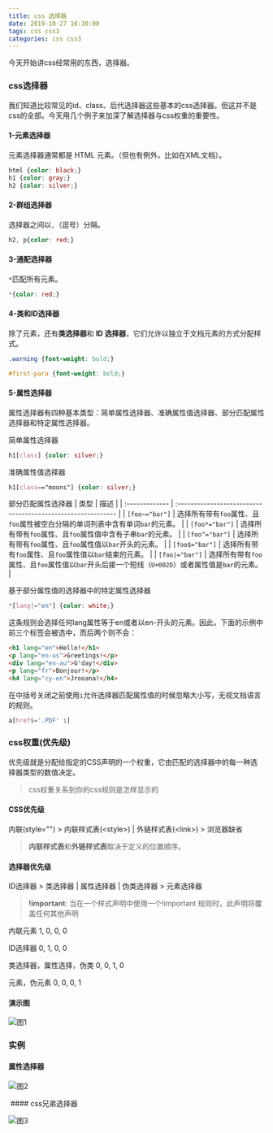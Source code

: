 ```yaml
---
title: css 选择器
date: 2019-10-27 16:30:00
tags: css css3
categories: css css3
---
```


今天开始讲css经常用的东西，选择器。

<!--more-->

### css选择器

我们知道比较常见的id、class、后代选择器这些基本的css选择器。但这并不是css的全部。今天用几个例子来加深了解选择器与css权重的重要性。

#### 1-元素选择器

元素选择器通常都是 HTML 元素。（但也有例外，比如在XML文档）。

```css
html {color: black;}  
h1 {color: gray;}  
h2 {color: silver;}
```

#### 2-群组选择器

选择器之间以`,`（逗号）分隔。

```css
h2, p{color: red;}
```

#### 3-通配选择器

`*`匹配所有元素。

```css
*{color: red;}
```

#### 4-类和ID选择器

除了元素，还有**类选择器**和 **ID 选择器**，它们允许以独立于文档元素的方式分配样式。 

```css
.warning {font-weight: bold;}
```

```css
#first-para {font-weight: bold;}
```

#### 5-属性选择器

属性选择器有四种基本类型：简单属性选择器、准确属性值选择器、部分匹配属性选择器和特定属性选择器。

简单属性选择器

```css
h1[class] {color: silver;}
```
准确属性值选择器
```css
h1[class=="moons"] {color: silver;}
```
部分匹配属性选择器
| 类型           | 描述                                                         |
| :------------- | :----------------------------------------------------------- |
| `[foo~="bar"]` | 选择所有带有`foo`属性、且`foo`属性被空白分隔的单词列表中含有单词`bar`的元素。 |
| `[foo*="bar"]` | 选择所有带有`foo`属性、且`foo`属性值中含有子串`bar`的元素。  |
| `[foo^="bar"]` | 选择所有带有`foo`属性、且`foo`属性值以`bar`开头的元素。      |
| `[foo$="bar"]` | 选择所有带有`foo`属性、且`foo`属性值以`bar`结束的元素。      |
| `[foo|="bar"]` | 选择所有带有`foo`属性、且`foo`属性值以`bar`开头后接一个短线（`U+002D`）或者属性值是`bar`的元素。 |

基于部分属性值的选择器中的特定属性选择器
```css
*[lang|="en"] {color: white;}
```
这条规则会选择任何lang属性等于en或者以en-开头的元素。因此，下面的示例中前三个标签会被选中，而后两个则不会：
```html
<h1 lang="en">Hello!</h1>  
<p lang="en-us">Greetings!</p>  
<div lang="en-au">G'day!</div>  
<p lang="fr">Bonjour!</p> 
<h4 lang="cy-en">Jrooana!</h4>
```

在中括号关闭之前使用`i`允许选择器匹配属性值的时候忽略大小写，无视文档语言的规则。

```css
a[href$='.PDF' i]
```

### css权重(优先级)

优先级就是分配给指定的CSS声明的一个权重，它由匹配的选择器中的每一种选择器类型的数值决定。

> css权重关系到你的css规则是怎样显示的

#### CSS优先级

内联(style="") > 内联样式表(&lt;style&gt;) | 外链样式表(&lt;link&gt;) > 浏览器缺省

>  **内联样式表**和**外链样式表**取决于定义的位置顺序。 

#### 选择器优先级

ID选择器 > 类选择器 | 属性选择器 | 伪类选择器 > 元素选择器

>  **!important**: 当在一个样式声明中使用一个!important 规则时，此声明将覆盖任何其他声明

内联元素  1, 0, 0, 0

ID选择器  0, 1, 0, 0

类选择器，属性选择，伪类  0, 0, 1, 0

元素，伪元素  0, 0, 0, 1

#### 演示图

![图1](https://zhang-yue.oss-cn-beijing.aliyuncs.com/bingshan/specificity.png)

### 实例

#### 属性选择器

![图2](https://zhang-yue.oss-cn-beijing.aliyuncs.com/bingshan/selector_1.png)

 #### css兄弟选择器

![图3](https://zhang-yue.oss-cn-beijing.aliyuncs.com/bingshan/selector_2.png)

[^]: 本示例采用cmui样式库，有兴趣可以访问下载